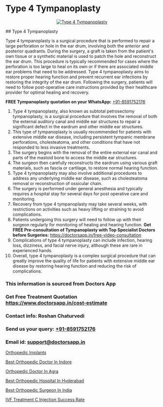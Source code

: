# Type 4 Tympanoplasty

<p align="center">
  <a href="null">
    <img src="null" alt="Type 4 Tympanoplasty">
  </a>
</p>
## Type 4 Tympanoplasty

Type 4 tympanoplasty is a surgical procedure that is performed to repair a large perforation or hole in the ear drum, involving both the anterior and posterior quadrants. During the surgery, a graft is taken from the patient's own tissue or a synthetic material is used to patch the hole and reconstruct the ear drum. This procedure is typically recommended for cases where the perforation is too large to heal on its own or if there are associated middle ear problems that need to be addressed. Type 4 tympanoplasty aims to restore proper hearing function and prevent recurrent ear infections by restoring the integrity of the ear drum. Following the surgery, patients will need to follow post-operative care instructions provided by their healthcare provider for optimal healing and recovery.

**FREE Tympanoplasty quotation on your WhatsApp:**  [+91-8591752176](https://api.whatsapp.com/send?phone=8591752176)

1) Type 4 tympanoplasty, also known as subtotal petrosectomy tympanoplasty, is a surgical procedure that involves the removal of both the external auditory canal and middle ear structures to repair a significant defect in the eardrum and other middle ear structures.
2) This type of tympanoplasty is usually recommended for patients with extensive middle ear disease, including persistent tympanic membrane perforations, cholesteatoma, and other conditions that have not responded to less invasive treatments.
3) The surgery begins with the removal of the entire external ear canal and parts of the mastoid bone to access the middle ear structures.
4) The surgeon then carefully reconstructs the eardrum using various graft materials, such as fascia or cartilage, to restore normal hearing function.
5) Type 4 tympanoplasty may also involve additional procedures to address any underlying middle ear disease, such as cholesteatoma removal or reconstruction of ossicular chain.
6) The surgery is performed under general anesthesia and typically requires a hospital stay for several days for post operative care and monitoring.
7) Recovery from type 4 tympanoplasty may take several weeks, with restrictions on activities such as heavy lifting or straining to avoid complications.
8) Patients undergoing this surgery will need to follow up with their surgeon regularly for monitoring of healing and hearing function.
**Get FREE Pre-consultation of Tympanoplasty with Top Specialist Doctors before Surgeries:** https://doctorsapp.in/free-video-consultation
9) Complications of type 4 tympanoplasty can include infection, hearing loss, dizziness, and facial nerve injury, although these are rare in experienced hands.
10) Overall, type 4 tympanoplasty is a complex surgical procedure that can greatly improve the quality of life for patients with extensive middle ear disease by restoring hearing function and reducing the risk of complications.

### This information is sourced from Doctors App 
### Get Free Treatment Quotation https://www.doctorsapp.in/cost-estimate
### Contact info: Roshan Chaturvedi 
### Send us your query: [+91-8591752176](https://api.whatsapp.com/send?phone=8591752176) 
### Email id: support@doctorsapp.in

[Orthopedic Implants](https://www.linkedin.com/pulse/orthopedic-implants-doctorsappin-t033c?trackingId=cR9OoPxKoGzoXDNhC5WJIA%3D%3D&lipi=urn%3Ali%3Apage%3Ad_flagship3_company_admin%3BcTUR6naWQkWjeA%2BR15noZQ%3D%3D)

[Best Orthopedic Doctor In Indore](https://www.linkedin.com/pulse/best-orthopedic-doctor-indore-doctorsapp-khulna-vpxee/?lipi=urn%3Ali%3Apage%3Ad_flagship3_publishing_published%3B6s0HL1EnS62Kk1Ppug3b7A%3D%3D)

[Orthopedic Doctor In Agra](https://medium.com/@vimalrana22/orthopedic-doctor-in-agra-c79d745e6800)

[Best Orthopedic Hospital In Hyderabad](https://medium.com/@vimalrana22/best-orthopedic-hospital-in-hyderabad-e7492a968a31)

[Best Orthopedic Surgeon In India](https://doctors-apps.github.io/doctorsapp/best-orthopedic-surgeon-in-india)

[IVF Treatment C Injection Success Rate](https://doctors-apps.github.io/doctorsapp/ivf-treatment-c-injection-success-rate)

